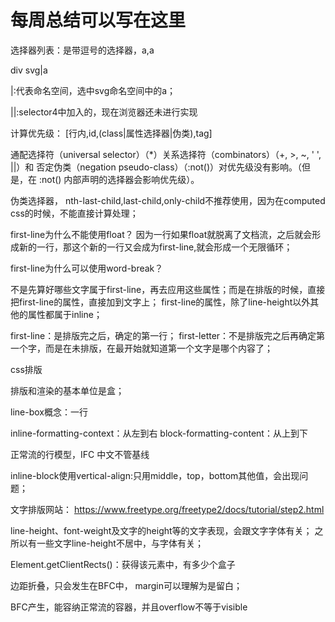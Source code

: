 # 每周总结可以写在这里

选择器列表：是带逗号的选择器，a,a

div svg|a

|:代表命名空间，选中svg命名空间中的a；

||:selector4中加入的，现在浏览器还未进行实现


计算优先级：
[行内,id,(class|属性选择器|伪类),tag]

通配选择符（universal selector）（*）关系选择符（combinators）（+, >, ~, ' ', ||）和 否定伪类（negation pseudo-class）（:not()）对优先级没有影响。（但是，在 :not() 内部声明的选择器会影响优先级）。


伪类选择器，
nth-last-child,last-child,only-child不推荐使用，因为在computed css的时候，不能直接计算处理；

first-line为什么不能使用float？
因为一行如果float就脱离了文档流，之后就会形成新的一行，那这个新的一行又会成为first-line,就会形成一个无限循环；

first-line为什么可以使用word-break？

不是先算好哪些文字属于first-line，再去应用这些属性；而是在排版的时候，直接把first-line的属性，直接加到文字上；
first-line的属性，除了line-height以外其他的属性都属于inline；

first-line：是排版完之后，确定的第一行；
first-letter：不是排版完之后再确定第一个字，而是在未排版，在最开始就知道第一个文字是哪个内容了；


css排版

排版和渲染的基本单位是盒；

line-box概念：一行

inline-formatting-context：从左到右
block-formatting-content：从上到下

正常流的行模型，IFC
中文不管基线

inline-block使用vertical-align:只用middle，top，bottom其他值，会出现问题；

文字排版网站：
https://www.freetype.org/freetype2/docs/tutorial/step2.html

line-height、font-weight及文字的height等的文字表现，会跟文字字体有关；
之所以有一些文字line-height不居中，与字体有关；

Element.getClientRects()：获得该元素中，有多少个盒子


边距折叠，只会发生在BFC中，
margin可以理解为是留白；

BFC产生，能容纳正常流的容器，并且overflow不等于visible






